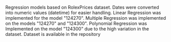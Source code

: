Regression models based on RolexPrices dataset.
Dates were converted into numeric values (datetime) for easier handling.
Linear Regression was implemented for the model "124270".
Multiple Regression was implemented on the models "124270" and "124300".
Polynomial Regression was Implemented on the model "124300" due to the high variation in the dataset.
Dataset is available in the repository
